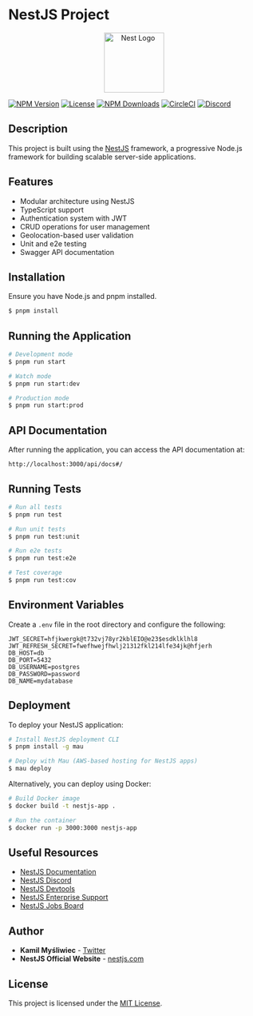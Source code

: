 # NestJS Project

<p align="center">
  <a href="http://nestjs.com/" target="_blank"><img src="https://nestjs.com/img/logo-small.svg" width="120" alt="Nest Logo" /></a>
</p>

[![NPM Version](https://img.shields.io/npm/v/@nestjs/core.svg)](https://www.npmjs.com/~nestjscore)
[![License](https://img.shields.io/npm/l/@nestjs/core.svg)](https://github.com/nestjs/nest/blob/master/LICENSE)
[![NPM Downloads](https://img.shields.io/npm/dm/@nestjs/common.svg)](https://www.npmjs.com/~nestjscore)
[![CircleCI](https://img.shields.io/circleci/build/github/nestjs/nest/master)](https://circleci.com/gh/nestjs/nest)
[![Discord](https://img.shields.io/badge/discord-online-brightgreen.svg)](https://discord.gg/G7Qnnhy)

## Description

This project is built using the [NestJS](https://github.com/nestjs/nest) framework, a progressive Node.js framework for building scalable server-side applications.

## Features

- Modular architecture using NestJS
- TypeScript support
- Authentication system with JWT
- CRUD operations for user management
- Geolocation-based user validation
- Unit and e2e testing
- Swagger API documentation

## Installation

Ensure you have Node.js and pnpm installed.

```bash
$ pnpm install
```

## Running the Application

```bash
# Development mode
$ pnpm run start

# Watch mode
$ pnpm run start:dev

# Production mode
$ pnpm run start:prod
```

## API Documentation

After running the application, you can access the API documentation at:

```
http://localhost:3000/api/docs#/
```

## Running Tests

```bash
# Run all tests
$ pnpm run test

# Run unit tests
$ pnpm run test:unit

# Run e2e tests
$ pnpm run test:e2e

# Test coverage
$ pnpm run test:cov
```

## Environment Variables

Create a `.env` file in the root directory and configure the following:

```env
JWT_SECRET=hfjkwergk@t732vj78yr2kblEIO@e23$esdklklhl8
JWT_REFRESH_SECRET=fwefhwejfhwlj21312fkl214lfe34jk@hfjerh
DB_HOST=db
DB_PORT=5432
DB_USERNAME=postgres
DB_PASSWORD=password
DB_NAME=mydatabase
```

## Deployment

To deploy your NestJS application:

```bash
# Install NestJS deployment CLI
$ pnpm install -g mau

# Deploy with Mau (AWS-based hosting for NestJS apps)
$ mau deploy
```

Alternatively, you can deploy using Docker:

```bash
# Build Docker image
$ docker build -t nestjs-app .

# Run the container
$ docker run -p 3000:3000 nestjs-app
```

## Useful Resources

- [NestJS Documentation](https://docs.nestjs.com)
- [NestJS Discord](https://discord.gg/G7Qnnhy)
- [NestJS Devtools](https://devtools.nestjs.com)
- [NestJS Enterprise Support](https://enterprise.nestjs.com)
- [NestJS Jobs Board](https://jobs.nestjs.com)

## Author

- **Kamil Myśliwiec** - [Twitter](https://twitter.com/kammysliwiec)
- **NestJS Official Website** - [nestjs.com](https://nestjs.com)

## License

This project is licensed under the [MIT License](https://github.com/nestjs/nest/blob/master/LICENSE).

